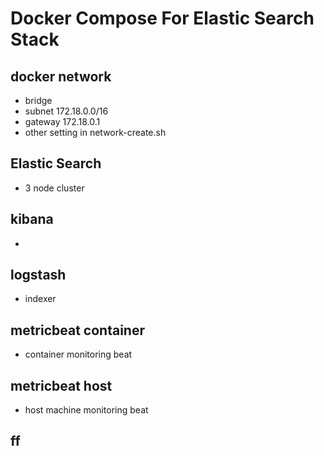 # Docker Compose For Elastic Search Stack

## docker network
- bridge
- subnet 172.18.0.0/16
- gateway 172.18.0.1
- other setting in network-create.sh

## Elastic Search
- 3 node cluster

## kibana
- 

## logstash
- indexer

## metricbeat container
- container monitoring beat

## metricbeat host
- host machine monitoring beat

## ff
